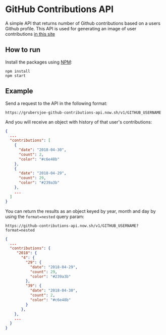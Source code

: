 # GitHub Contributions API 

A simple API that returns number of Github contributions based on a users Github profile. This API is used for generating an image of user contributions [in this site](https://github-contributions.now.sh/)

## How to run

Install the packages using [NPM](https://nodejs.org/en/):

```
npm install
npm start
```

## Example

Send a request to the API in the following format:

```
https://grubersjoe-github-contributions-api.now.sh/v1/GITHUB_USERNAME
```

And you will receive an object with history of that user's contributions:

```json
{
  ...
  "contributions": [
    {
      "date": "2018-04-30",
      "count": 2,
      "color": "#c6e48b"
    },
    {
      "date": "2018-04-29",
      "count": 29,
      "color": "#239a3b"
    },
    ...
  ]
}
```

You can return the results as an object keyed by year, month and day by using the `format=nested` query param:

```
https://github-contributions-api.now.sh/v1/GITHUB_USERNAME?format=nested
```

```json
{
  ...
  "contributions": {
     "2018": {
       "4": {
         "29": {
           "date": "2018-04-29",
           "count": 29,
           "color": "#239a3b"
         },
         "39": {
           "date": "2018-04-30",
           "count": 2,
           "color": "#c6e48b"
         }
       },
    },
    ...
  }
}
```
